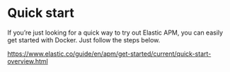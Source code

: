 # Quick start

If you’re just looking for a quick way to try out Elastic APM, you can easily get started with Docker. Just follow the steps below.

https://www.elastic.co/guide/en/apm/get-started/current/quick-start-overview.html
